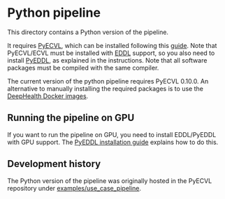 # Python pipeline

This directory contains a Python version of the pipeline.

It requires [PyECVL](https://github.com/deephealthproject/pyecvl), which can
be installed following this
[guide](https://deephealthproject.github.io/pyecvl/installation.html). Note
that PyECVL/ECVL must be installed with
[EDDL](https://github.com/deephealthproject/eddl) support, so you also need to
install [PyEDDL](https://github.com/deephealthproject/pyeddl), as explained in
the instructions. Note that all software packages must be compiled with the
same compiler.

The current version of the python pipeline requires PyECVL 0.10.0.
An alternative to manually installing the required packages is to use the
[DeepHealth Docker images](https://github.com/deephealthproject/docker-libs).


## Running the pipeline on GPU

If you want to run the pipeline on GPU, you need to install EDDL/PyEDDL with
GPU support. The [PyEDDL installation
guide](https://deephealthproject.github.io/pyeddl/installation.html) explains
how to do this.


## Development history

The Python version of the pipeline was originally hosted in the PyECVL
repository under
[examples/use_case_pipeline](https://github.com/deephealthproject/pyecvl/tree/eedc6041e548f850ccf3022a6165dbd1386978e9/examples/use_case_pipeline).
